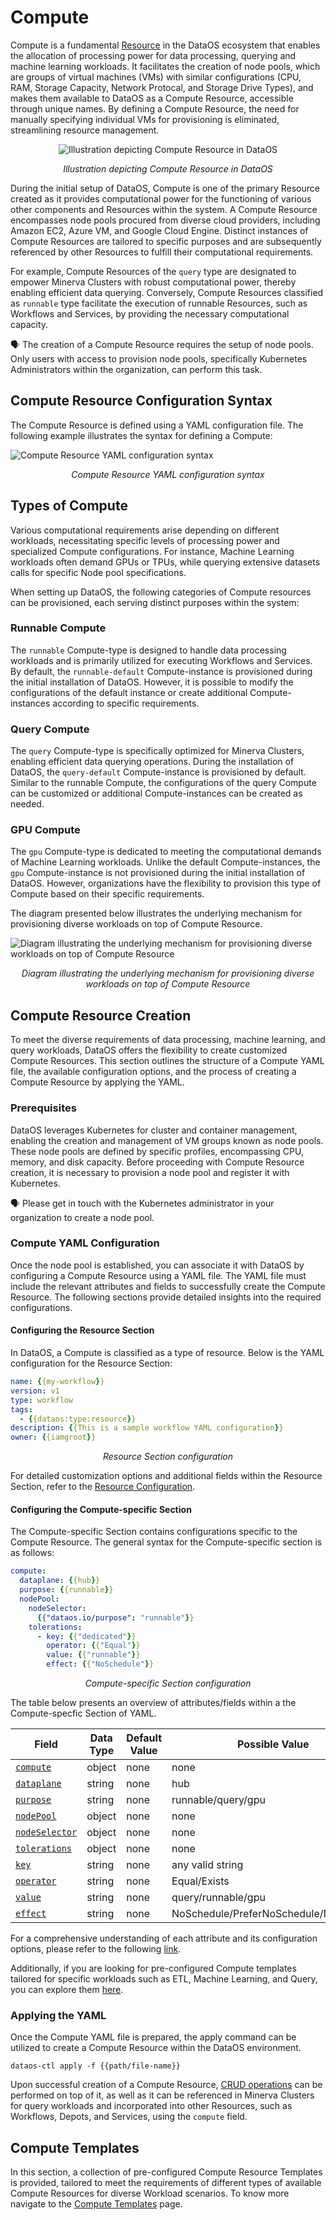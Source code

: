 # Compute

Compute is a fundamental [Resource](../resources.md) in the DataOS ecosystem that enables the allocation of processing power for data processing, querying and machine learning workloads. It facilitates the creation of node pools, which are groups of virtual machines (VMs) with similar configurations (CPU, RAM, Storage Capacity, Network Protocal, and Storage Drive Types), and makes them available to DataOS as a Compute Resource, accessible through unique names. By defining a Compute Resource, the need for manually specifying individual VMs for provisioning is eliminated, streamlining resource management. 

<center>

![Illustration depicting Compute Resource in DataOS](./compute/compute.png)

</center>

<center>
<i>Illustration depicting Compute Resource in DataOS</i></center>

During the initial setup of DataOS, Compute is one of the primary Resource created as it provides computational power for the functioning of various other components and Resources within the system. A Compute Resource encompasses node pools procured from diverse cloud providers, including Amazon EC2, Azure VM, and Google Cloud Engine. Distinct instances of Compute Resources are tailored to specific purposes and are subsequently referenced by other Resources to fulfill their computational requirements.

For example, Compute Resources of the `query` type are designated to empower Minerva Clusters with robust computational power, thereby enabling efficient data querying. Conversely, Compute Resources classified as `runnable` type facilitate the execution of runnable Resources, such as Workflows and Services, by providing the necessary computational capacity.

<aside class="callout">

🗣️  The creation of a Compute Resource requires the setup of node pools. Only users with access to provision node pools, specifically Kubernetes Administrators within the organization, can perform this task.
</aside>

## Compute Resource Configuration Syntax

The Compute Resource is defined using a YAML configuration file. The following example illustrates the syntax for defining a Compute:

![Compute Resource YAML configuration syntax](./compute/compute_yaml.png)

<center><i>Compute Resource YAML configuration syntax</i></center>

## Types of Compute

Various computational requirements arise depending on different workloads, necessitating specific levels of processing power and specialized Compute configurations. For instance, Machine Learning workloads often demand GPUs or TPUs, while querying extensive datasets calls for specific Node pool specifications.

When setting up DataOS, the following categories of Compute resources can be provisioned, each serving distinct purposes within the system:

### **Runnable Compute**

The `runnable` Compute-type is designed to handle data processing workloads and is primarily utilized for executing Workflows and Services. By default, the `runnable-default` Compute-instance is provisioned during the initial installation of DataOS. However, it is possible to modify the configurations of the default instance or create additional Compute-instances according to specific requirements.

### **Query Compute**

The `query` Compute-type is specifically optimized for Minerva Clusters, enabling efficient data querying operations. During the installation of DataOS, the `query-default` Compute-instance is provisioned by default. Similar to the runnable Compute, the configurations of the query Compute can be customized or additional Compute-instances can be created as needed.

### **GPU Compute**

The `gpu` Compute-type is dedicated to meeting the computational demands of Machine Learning workloads. Unlike the default Compute-instances, the `gpu` Compute-instance is not provisioned during the initial installation of DataOS. However, organizations have the flexibility to provision this type of Compute based on their specific requirements.

The diagram presented below illustrates the underlying mechanism for provisioning diverse workloads on top of Compute Resource.

![Diagram illustrating the underlying mechanism for provisioning diverse workloads on top of Compute Resource](./compute/compute_underlying_mechanism.png)

<center>

<i>Diagram illustrating the underlying mechanism for provisioning diverse workloads on top of Compute Resource</i>

</center>

## Compute Resource Creation

To meet the diverse requirements of data processing, machine learning, and query workloads, DataOS offers the flexibility to create customized Compute Resources. This section outlines the structure of a Compute YAML file, the available configuration options, and the process of creating a Compute Resource by applying the YAML.

### **Prerequisites**

DataOS leverages Kubernetes for cluster and container management, enabling the creation and management of VM groups known as node pools. These node pools are defined by specific profiles, encompassing CPU, memory, and disk capacity. Before proceeding with Compute Resource creation, it is necessary to provision a node pool and register it with Kubernetes.

<aside class="callout">
🗣️ Please get in touch with the Kubernetes administrator in your organization to create a node pool.

</aside>

### **Compute YAML Configuration**
Once the node pool is established, you can associate it with DataOS by configuring a Compute Resource using a YAML file. The YAML file must include the relevant attributes and fields to successfully create the Compute Resource. The following sections provide detailed insights into the required configurations.

#### **Configuring the Resource Section**

In DataOS, a Compute is classified as a type of resource. Below is the YAML configuration for the Resource Section:
```yaml
name: {{my-workflow}}
version: v1 
type: workflow 
tags: 
  - {{dataos:type:resource}}
description: {{This is a sample workflow YAML configuration}}
owner: {{iamgroot}}
```
<center><i>Resource Section configuration</i></center>

For detailed customization options and additional fields within the Resource Section, refer to the [Resource Configuration](../resources.md#configuration-of-resources).

#### **Configuring the Compute-specific Section**

The Compute-specific Section contains configurations specific to the Compute Resource. The general syntax for the Compute-specific section is as follows:

```yaml
compute:
  dataplane: {{hub}}
  purpose: {{runnable}}
  nodePool:
    nodeSelector:
      {{"dataos.io/purpose": "runnable"}}
    tolerations:
      - key: {{"dedicated"}}
        operator: {{"Equal"}}
        value: {{"runnable"}}
        effect: {{"NoSchedule"}}
```
<center><i>Compute-specific Section configuration</i></center>


The table below presents an overview of attributes/fields within a the Compute-specfic Section of YAML.

<center>

| Field | Data Type | Default Value | Possible Value | Requirement |
| --- | --- | --- | --- | --- |
| [`compute`](./compute/compute_section_specific_grammar.md#compute) | object | none | none | mandatory |
| [`dataplane`](./compute/compute_section_specific_grammar.md#dataplane) | string | none | hub | mandatory |
| [`purpose`](./compute/compute_section_specific_grammar.md#purpose) | string | none | runnable/query/gpu | mandatory |
| [`nodePool`](./compute/compute_section_specific_grammar.md#nodepool) | object | none | none | mandatory  |
| [`nodeSelector`](./compute/compute_section_specific_grammar.md#nodeselector) | object | none | none | mandatory |
| [`tolerations`](./compute/compute_section_specific_grammar.md#tolerations) | object | none | none | mandatory |
| [`key`](./compute/compute_section_specific_grammar.md#key) | string | none | any valid string | mandatory |
| [`operator`](./compute/compute_section_specific_grammar.md#operator) | string | none | Equal/Exists | mandatory  |
| [`value`](./compute/compute_section_specific_grammar.md#value) | string | none | query/runnable/gpu | mandatory |
| [`effect`](./compute/compute_section_specific_grammar.md#effect) | string | none | NoSchedule/PreferNoSchedule/NoExecute | mandatory |

</center>

For a comprehensive understanding of each attribute and its configuration options, please refer to the following [link](./compute/compute_section_specific_grammar.md). 

Additionally, if you are looking for pre-configured Compute templates tailored for specific workloads such as ETL, Machine Learning, and Query, you can explore them [here](./compute/compute_templates.md). 

### **Applying the YAML**

Once the Compute YAML file is prepared, the apply command can be utilized to create a Compute Resource within the DataOS environment.

```shell
dataos-ctl apply -f {{path/file-name}}
```

Upon successful creation of a Compute Resource, [CRUD operations](../resources.md#crud-operations-on-dataos-resources) can be performed on top of it, as well as it can be referenced in Minerva Clusters for query workloads and incorporated into other Resources, such as Workflows, Depots, and Services, using the `compute` field.


## Compute Templates

In this section, a collection of pre-configured Compute Resource Templates is provided, tailored to meet the requirements of different types of available Compute Resources for diverse Workload scenarios. To know more navigate to the [Compute Templates](./compute/compute_templates.md) page.
